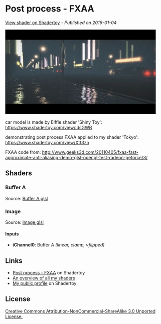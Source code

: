 ﻿# Post process - FXAA
[View shader on Shadertoy](https://www.shadertoy.com/view/ls3GWS) - _Published on 2016-01-04_ 

![thumbnail](./thumbnail.jpg)


car model is made by Eiffie
shader 'Shiny Toy': https://www.shadertoy.com/view/ldsGWB

demonstrating post process FXAA applied to my shader 'Tokyo':
https://www.shadertoy.com/view/Xtf3zn

FXAA code from: http://www.geeks3d.com/20110405/fxaa-fast-approximate-anti-aliasing-demo-glsl-opengl-test-radeon-geforce/3/


## Shaders

### Buffer A

Source: [Buffer A.glsl](./Buffer&#32;A.glsl)

### Image

Source: [Image.glsl](./Image.glsl)

#### Inputs

 * **iChannel0**: Buffer A _(linear, clamp, vflipped)_

## Links
* [Post process - FXAA](https://www.shadertoy.com/view/ls3GWS) on Shadertoy
* [An overview of all my shaders](https://reindernijhoff.net/shadertoy/)
* [My public profile](https://www.shadertoy.com/user/reinder) on Shadertoy

## License

[Creative Commons Attribution-NonCommercial-ShareAlike 3.0 Unported License.](https://creativecommons.org/licenses/by-nc-sa/3.0/)
